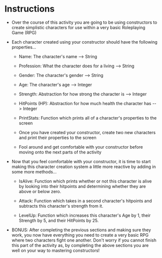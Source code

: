 # **Instructions**

* Over the course of this activity you are going to be using constructors to create simplistic characters for use within a very basic Roleplaying Game (RPG)

* Each character created using your constructor should have the following properties...

  * Name: The character's name --> String

  * Profession: What the character does for a living --> String

  * Gender: The character's gender --> String

  * Age: The character's age --> Integer

  * Strength: Abstraction for how strong the character is --> Integer

  * HitPoints (HP): Abstraction for how much health the character has --> Integer

  * PrintStats: Function which prints all of a character's properties to the screen

  * Once you have created your constructor, create two new characters and print their properties to the screen

  * Fool around and get comfortable with your constructor before moving onto the next parts of the activity

* Now that you feel comfortable with your constructor, it is time to start making this character creation system a little more reactive by adding in some more methods...

  * IsAlive: Function which prints whether or not this character is alive by looking into their hitpoints and determining whether they are above or below zero.

  * Attack: Function which takes in a second character's hitpoints and subtracts this character's strength from it.

  * LevelUp: Function which increases this character's Age by 1, their Strength by 5, and their HitPoints by 25.

* BONUS: After completing the previous sections and making sure they work, you now have everything you need to create a very basic RPG where two characters fight one another. Don't worry if you cannot finish this part of the activity as, by completing the above sections you are well on your way to mastering constructors!
